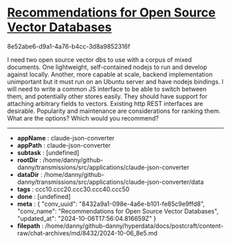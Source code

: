 # [Recommendations for Open Source Vector Databases](https://claude.ai/chat/8432a9a1-098e-4a6e-b101-fe85c9e9ffd8)

8e52abe6-d9a1-4a76-b4cc-3d8a9852316f

I need two open source vector dbs to use with a corpus of mixed documents. One lightweight, self-contained nodejs to run and develop against locally. Another, more capable at scale, backend implementation unimportant but it must run on an Ubuntu server and have nodejs bindings. I will need to write a common JS interface to be able to switch between them, and potentially other stores easily. They should have support for attaching arbitrary fields to vectors. Existing http REST interfaces are desirable. Popularity and maintenance are considerations for ranking them.   What are the options? Which would you recommend?

---

* **appName** : claude-json-converter
* **appPath** : claude-json-converter
* **subtask** : [undefined]
* **rootDir** : /home/danny/github-danny/transmissions/src/applications/claude-json-converter
* **dataDir** : /home/danny/github-danny/transmissions/src/applications/claude-json-converter/data
* **tags** : ccc10.ccc20.ccc30.ccc40.ccc50
* **done** : [undefined]
* **meta** : {
  "conv_uuid": "8432a9a1-098e-4a6e-b101-fe85c9e9ffd8",
  "conv_name": "Recommendations for Open Source Vector Databases",
  "updated_at": "2024-10-06T17:56:04.816659Z"
}
* **filepath** : /home/danny/github-danny/hyperdata/docs/postcraft/content-raw/chat-archives/md/8432/2024-10-06_8e5.md